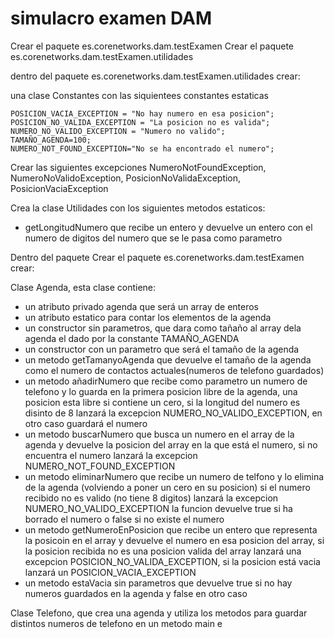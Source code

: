 # simulacro examen DAM

Crear el paquete es.corenetworks.dam.testExamen
Crear el paquete es.corenetworks.dam.testExamen.utilidades

dentro del paquete es.corenetworks.dam.testExamen.utilidades crear:

una clase Constantes con las siquientees constantes estaticas

	POSICION_VACIA_EXCEPTION = "No hay numero en esa posicion";
	POSICION_NO_VALIDA_EXCEPTION = "La posicion no es valida";
	NUMERO_NO_VALIDO_EXCEPTION = "Numero no valido";
	TAMAÑO_AGENDA=100;
	NUMERO_NOT_FOUND_EXCEPTION="No se ha encontrado el numero";

Crear las siguientes excepciones
NumeroNotFoundException, NumeroNoValidoException, PosicionNoValidaException, PosicionVaciaException

Crea la clase Utilidades con los siguientes metodos estaticos:

- getLongitudNumero que recibe un entero y devuelve un entero con el numero de digitos del numero que se le pasa como parametro


Dentro del paquete Crear el paquete es.corenetworks.dam.testExamen crear:

Clase Agenda, esta clase contiene: 
- un atributo privado agenda que será un array de enteros 
- un atributo estatico para contar los elementos de la agenda
- un constructor sin parametros, que dara como tañaño al array dela agenda el dado por la constante TAMAÑO_AGENDA
- un constructor con un parametro que será el tamaño de la agenda
- un metodo getTamanyoAgenda que devuelve el tamaño de la agenda como el numero de contactos actuales(numeros de telefono guardados)
- un metodo añadirNumero que recibe como parametro un numero de telefono y lo guarda en la primera posicion libre de la agenda, una posicion esta libre si contiene un cero, si la longitud del numero es disinto de 8 lanzará la excepcion NUMERO_NO_VALIDO_EXCEPTION, en otro caso guardará el numero
- un metodo buscarNumero que busca un numero en el array de la agenda y devuelve la posicion del array en la que está el numero, si no encuentra el numero lanzará la excepcion NUMERO_NOT_FOUND_EXCEPTION
- un metodo eliminarNumero que recibe un numero de telfono y lo elimina de la agenda (volviendo a poner un cero en su posicion) si el numero recibido no es valido (no tiene 8 digitos) lanzará la excepcion NUMERO_NO_VALIDO_EXCEPTION la funcion devuelve true si ha borrado el numero o false si no existe el numero
-  un metodo getNumeroEnPosicion que recibe un entero que representa la posicoin en el array y devuelve el numero en esa posicion del array, si la posicion recibida no es una posicion valida del array lanzará una excepcion POSICION_NO_VALIDA_EXCEPTION, si la posicion está vacia lanzará un POSICION_VACIA_EXCEPTION
- un metodo estaVacia sin parametros que devuelve true si no hay numeros guardados en la agenda y false en otro caso

Clase Telefono, que crea una agenda y utiliza los metodos para guardar distintos numeros de telefono en un metodo main
e




